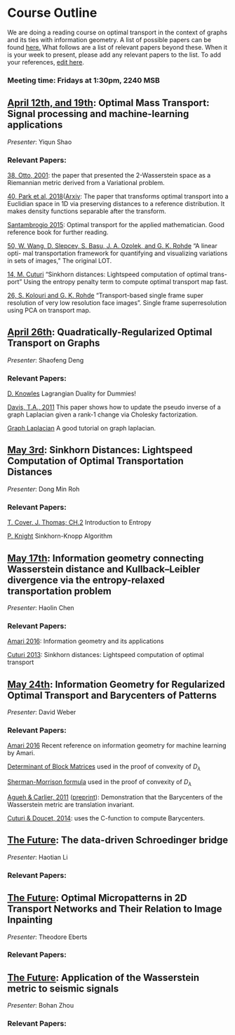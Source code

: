 # Course Outline

We are doing a reading course on optimal transport in the context of graphs and its ties with information geometry. A list of possible papers can be found [here.](https://www.math.ucdavis.edu/~saito/data/acha.read.s19/) What follows are a list of relevant papers beyond these. When it is your week to present, please add any relevant papers to the list. To add your references, [edit here](https://github.com/dsweber2/optimalTransportInfoGeo/edit/master/index.md).

### Meeting time: Fridays at 1:30pm, 2240 MSB

## [April 12th, and 19th](https://doi.org/10.1109/MSP.2017.2695801): Optimal Mass Transport: Signal processing and machine-learning applications
*Presenter*: Yiqun Shao
### Relevant Papers: 
[38, Otto, 2001](https://doi.org/10.1081/PDE-100002243): the paper that presented the 2-Wasserstein space as a Riemannian metric derived from a Variational problem.

[40, Park et al, 2018](https://doi.org/10.1016/j.acha.2017.02.002)([Arxiv](https://arxiv.org/abs/1507.05936]): The paper that transforms optimal transport into a Euclidian space in 1D via preserving distances to a reference distribution. It makes density functions separable after the transform.

[Santambrogio 2015](https://doi.org/10.1007/978-3-319-20828-2): Optimal transport for the applied mathematician. Good reference book for further reading.

[50, W. Wang, D. Slepcev, S. Basu, J. A. Ozolek, and G. K. Rohde](https://link.springer.com/content/pdf/10.1007%2Fs11263-012-0566-z.pdf) “A linear opti- mal transportation framework for quantifying and visualizing variations in sets of images,” The original LOT.

[14, M. Cuturi](https://arxiv.org/pdf/1306.0895.pdf) “Sinkhorn distances: Lightspeed computation of optimal trans- port” Using the entropy penalty term to compute optimal transport map fast.

[26, S. Kolouri and G. K. Rohde](https://www.cv-foundation.org/openaccess/content_cvpr_2015/papers/Kolouri_Transport-Based_Single_Frame_2015_CVPR_paper.pdf) “Transport-based single frame super resolution of very low resolution face images”. Single frame superresolution using PCA on transport map.

## [April 26th](https://doi.org/10.1137/17M1132665): Quadratically-Regularized Optimal Transport on Graphs
*Presenter*: Shaofeng Deng
### Relevant Papers:
[D. Knowles](https://cs.stanford.edu/people/davidknowles/lagrangian_duality.pdf) Lagrangian Duality for Dummies!

[Davis, T.A., 2011](https://pdfs.semanticscholar.org/e560/62bcea9184bebf26cfe4c46d72022198e6e6.pdf) This paper shows how to update the pseudo inverse of a graph Laplacian given a rank-1 change via Cholesky factorization.

[Graph Laplacian](http://www.cis.upenn.edu/~cis515/cis515-14-graphlap.pdf) A good tutorial on graph laplacian.

## [May 3rd](https://papers.nips.cc/paper/4927-sinkhorn-distances-lightspeed-computation-of-optimal-transport): Sinkhorn Distances: Lightspeed Computation of Optimal Transportation Distances
*Presenter*: Dong Min Roh
### Relevant Papers:
[T. Cover, J. Thomas; CH.2](http://www.cs-114.org/wp-content/uploads/2015/01/Elements_of_Information_Theory_Elements.pdf) Introduction to Entropy

[P. Knight](http://www.cerfacs.fr/algor/reports/2006/TR_PA_06_42.pdf) Sinkhorn-Knopp Algorithm


## [May 17th](https://doi.org/10.1007/s41884-018-0002-8): Information geometry connecting Wasserstein distance and Kullback–Leibler divergence via the entropy-relaxed transportation problem
*Presenter*: Haolin Chen
### Relevant Papers:
[Amari 2016](https://link.springer.com/content/pdf/10.1007/978-4-431-55978-8.pdf): Information geometry and its applications

[Cuturi 2013](https://papers.nips.cc/paper/4927-sinkhorn-distances-lightspeed-computation-of-optimal-transport.pdf): Sinkhorn distances: Lightspeed computation of optimal transport


## [May 24th](https://doi.org/10.1007/s41884-018-0002-8): Information Geometry for Regularized Optimal Transport and Barycenters of Patterns
*Presenter*: David Weber
### Relevant Papers:
[Amari 2016](https://doi.org/10.1007/978-4-431-55978-8) Recent reference on information geometry for machine learning by Amari.

[Determinant of Block Matrices](https://en.wikipedia.org/wiki/Determinant#Block_matrices) used in the proof of convexity of $D_\lambda$

[Sherman-Morrison formula](https://en.wikipedia.org/wiki/Sherman%E2%80%93Morrison_formula) used in the proof of convexity of $D_\lambda$

[Agueh & Carlier, 2011](https://doi.org/10.1137/100805741) ([preprint](https://www.ceremade.dauphine.fr/~carlier/AC_bary_Aug11_10.pdf)): Demonstration that the Barycenters of the Wasserstein metric are translation invariant.


[Cuturi & Doucet, 2014](http://proceedings.mlr.press/v32/cuturi14.html): uses the C-function to compute Barycenters.

## [The Future](https://arxiv.org/abs/1806.01364): The data-driven Schroedinger bridge
*Presenter*: Haotian Li
### Relevant Papers:

## [The Future](https://doi.org/10.1007/s00205-017-1192-2): Optimal Micropatterns in 2D Transport Networks and Their Relation to Image Inpainting
*Presenter*: Theodore Eberts
### Relevant Papers:


## [The Future](https://arxiv.org/abs/1311.4581): Application of the Wasserstein metric to seismic signals
*Presenter*: Bohan Zhou
### Relevant Papers:
